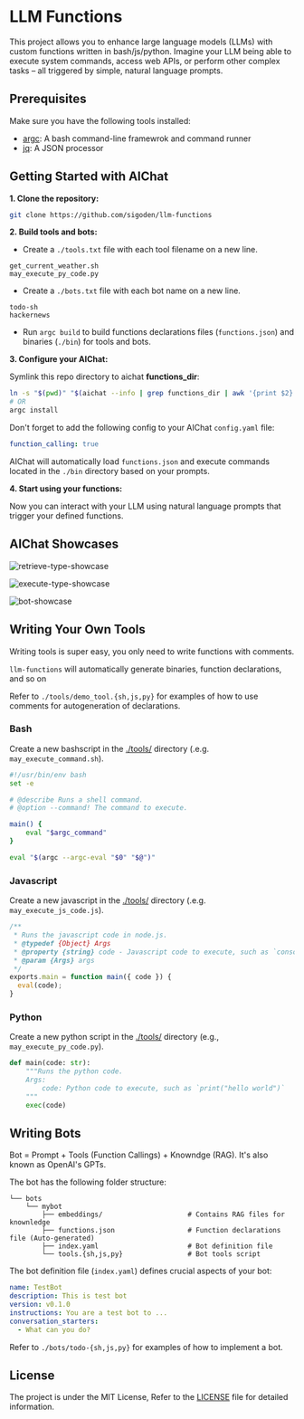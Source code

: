 # LLM Functions

This project allows you to enhance large language models (LLMs) with custom functions written in bash/js/python. Imagine your LLM being able to execute system commands, access web APIs, or perform other complex tasks – all triggered by simple, natural language prompts.

## Prerequisites

Make sure you have the following tools installed:

- [argc](https://github.com/sigoden/argc): A bash command-line framewrok and command runner
- [jq](https://github.com/jqlang/jq): A JSON processor

## Getting Started with AIChat

**1. Clone the repository:**

```sh
git clone https://github.com/sigoden/llm-functions
```

**2. Build tools and bots:**

- Create a `./tools.txt` file with each tool filename on a new line.

```
get_current_weather.sh
may_execute_py_code.py
```

- Create a `./bots.txt` file with each bot name on a new line.

```
todo-sh
hackernews
```

- Run `argc build` to build functions declarations files (`functions.json`) and binaries (`./bin`) for tools and bots.

**3. Configure your AIChat:**

Symlink this repo directory to aichat **functions_dir**:

```sh
ln -s "$(pwd)" "$(aichat --info | grep functions_dir | awk '{print $2}')"
# OR
argc install
```

Don't forget to add the following config to your AIChat `config.yaml` file:

```yaml
function_calling: true
```

AIChat will automatically load `functions.json` and execute commands located in the `./bin` directory based on your prompts.

**4. Start using your functions:**

Now you can interact with your LLM using natural language prompts that trigger your defined functions.

## AIChat Showcases 

![retrieve-type-showcase](https://github.com/sigoden/llm-functions/assets/4012553/7e628834-9863-444a-bad8-7b51bfb18dff)

![execute-type-showcase](https://github.com/sigoden/llm-functions/assets/4012553/1dbc345f-daf9-4d65-a49f-3df8c7df1727)

![bot-showcase](https://github.com/sigoden/llm-functions/assets/4012553/b4411eeb-d79c-4245-8ec2-dd424ba25621)

## Writing Your Own Tools

Writing tools is super easy, you only need to write functions with comments.

`llm-functions` will automatically generate binaries, function declarations, and so on

Refer to `./tools/demo_tool.{sh,js,py}` for examples of how to use comments for autogeneration of declarations.

### Bash

Create a new bashscript in the [./tools/](./tools/) directory (.e.g. `may_execute_command.sh`).

```sh
#!/usr/bin/env bash
set -e

# @describe Runs a shell command.
# @option --command! The command to execute.

main() {
    eval "$argc_command"
}

eval "$(argc --argc-eval "$0" "$@")"
```

### Javascript

Create a new javascript in the [./tools/](./tools/) directory (.e.g. `may_execute_js_code.js`).

```js
/**
 * Runs the javascript code in node.js.
 * @typedef {Object} Args
 * @property {string} code - Javascript code to execute, such as `console.log("hello world")`
 * @param {Args} args
 */
exports.main = function main({ code }) {
  eval(code);
}

```

### Python

Create a new python script in the [./tools/](./tools/) directory (e.g., `may_execute_py_code.py`).

```py
def main(code: str):
    """Runs the python code.
    Args:
        code: Python code to execute, such as `print("hello world")`
    """
    exec(code)

```

## Writing Bots 

Bot = Prompt + Tools (Function Callings) + Knowndge (RAG). It's also known as OpenAI's GPTs.

The bot has the following folder structure:
```
└── bots
    └── mybot
        ├── embeddings/                     # Contains RAG files for knownledge
        ├── functions.json                  # Function declarations file (Auto-generated)
        ├── index.yaml                      # Bot definition file
        └── tools.{sh,js,py}                # Bot tools script
```

The bot definition file (`index.yaml`) defines crucial aspects of your bot:

```yaml
name: TestBot                             
description: This is test bot
version: v0.1.0
instructions: You are a test bot to ... 
conversation_starters:
  - What can you do?
```

Refer to `./bots/todo-{sh,js,py}` for examples of how to implement a bot.

## License

The project is under the MIT License, Refer to the [LICENSE](https://github.com/sigoden/llm-functions/blob/main/LICENSE) file for detailed information.